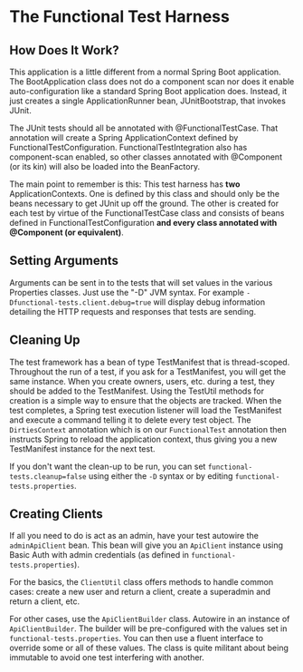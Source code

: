 # The Functional Test Harness

## How Does It Work?
This application is a little different from a normal Spring Boot application.
The BootApplication class does not do a component scan nor does it enable
auto-configuration like a standard Spring Boot application does.  Instead, it
just creates a single ApplicationRunner bean, JUnitBootstrap, that invokes
JUnit.

The JUnit tests should all be annotated with @FunctionalTestCase.  That
annotation will create a Spring ApplicationContext defined by
FunctionalTestConfiguration.  FunctionalTestIntegration also has component-scan
enabled, so other classes annotated with @Component (or its kin) will also be
loaded into the BeanFactory.

The main point to remember is this: This test harness has **two**
ApplicationContexts.  One is defined by this class and should only be the beans
necessary to get JUnit up off the ground.  The other is created for each test by
virtue of the FunctionalTestCase class and consists of beans defined in
FunctionalTestConfiguration **and every class annotated with @Component
(or equivalent)**.

## Setting Arguments
Arguments can be sent in to the tests that will set values in the
various Properties classes. Just use the "-D" JVM syntax. For example
`-Dfunctional-tests.client.debug=true` will display debug information
detailing the HTTP requests and responses that tests are sending.

## Cleaning Up
The test framework has a bean of type TestManifest that is
thread-scoped. Throughout the run of a test, if you ask for a
TestManifest, you will get the same instance. When you create owners,
users, etc. during a test, they should be added to the TestManifest.
Using the TestUtil methods for creation is a simple way to ensure that
the objects are tracked. When the test completes, a Spring test
execution listener will load the TestManifest and execute a command
telling it to delete every test object. The `DirtiesContext` annotation
which is on our `FunctionalTest` annotation then instructs Spring to
reload the application context, thus giving you a new TestManifest
instance for the next test.

If you don't want the clean-up to be run, you can set
`functional-tests.cleanup=false` using either the `-D` syntax or by
editing `functional-tests.properties`.

## Creating Clients
If all you need to do is act as an admin, have your test autowire the
`adminApiClient` bean.  This bean will give you an `ApiClient` instance using
Basic Auth with admin credentials (as defined in `functional-tests.properties`).

For the basics, the `ClientUtil` class offers methods to handle common cases:
create a new user and return a client, create a superadmin and return a client,
etc.

For other cases, use the `ApiClientBuilder` class.  Autowire in an instance of
`ApiClientBuilder`.  The builder will be pre-configured with the values set in
`functional-tests.properties`.  You can then use a fluent interface to override
some or all of these values.  The class is quite militant about being immutable
to avoid one test interfering with another.
